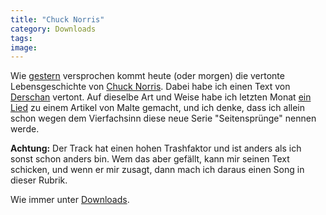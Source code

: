 ```yaml
---
title: "Chuck Norris"
category: Downloads
tags: 
image: 
---
```


Wie [gestern](http://www.misantropolis.de/?inc=home&ID=878) versprochen kommt heute (oder morgen) die vertonte Lebensgeschichte von [Chuck Norris](http://www.misantropolis.de/?inc=home&ID=870). Dabei habe ich einen Text von [Derschan](http://derschan.blogspot.com) vertont. Auf dieselbe Art und Weise habe ich letzten Monat [ein Lied](http://www.misantropolis.de/2006/11/ich-bin-so-muede/) zu einem Artikel von Malte gemacht, und ich denke, dass ich allein schon wegen dem Vierfachsinn diese neue Serie "Seitensprünge" nennen werde.  

  

**Achtung:** Der Track hat einen hohen Trashfaktor und ist anders als ich sonst schon anders bin. Wem das aber gefällt, kann mir seinen Text schicken, und wenn er mir zusagt, dann mach ich daraus einen Song in dieser Rubrik.  

  

Wie immer unter [Downloads](http://www.misantropolis.de/downloads).